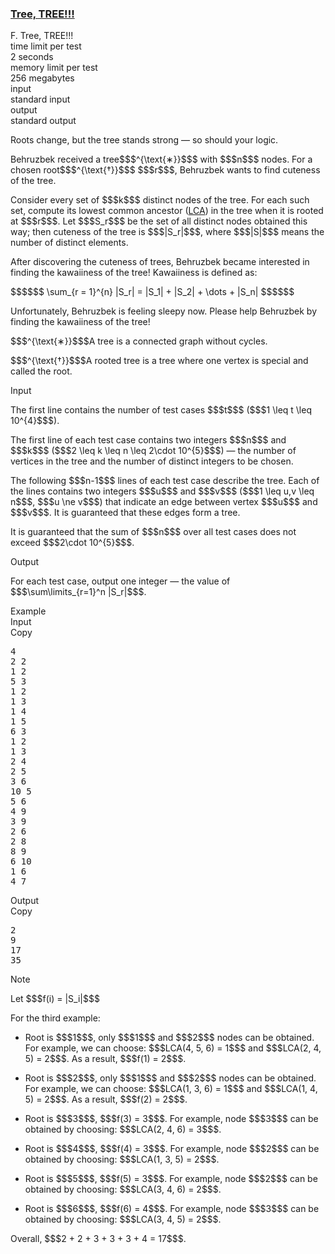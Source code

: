 <h3><a href="https://codeforces.com/contest/2167/problem/F" target="_blank" rel="noopener noreferrer">Tree, TREE!!!</a></h3>

<div class="header"><div class="title">F. Tree, TREE!!!</div><div class="time-limit"><div class="property-title">time limit per test</div>2 seconds</div><div class="memory-limit"><div class="property-title">memory limit per test</div>256 megabytes</div><div class="input-file input-standard"><div class="property-title">input</div>standard input</div><div class="output-file output-standard"><div class="property-title">output</div>standard output</div></div><div><p> </p><div class="epigraph"><div class="epigraph-text"><span class="tex-font-style-it">Roots change, but the tree stands strong — so should your logic.</span></div><div class="epigraph-source"> </div></div><p>Behruzbek received <span class="tex-font-style-it">a tree</span>$$$^{\text{∗}}$$$ with $$$n$$$ nodes. For a chosen <span class="tex-font-style-it">root</span>$$$^{\text{†}}$$$ $$$r$$$, Behruzbek wants to find <span class="tex-font-style-it">cuteness</span> of the tree.</p><p>Consider every set of $$$k$$$ distinct nodes of the tree. For each such set, compute its <span class="tex-font-style-it">lowest common ancestor</span> (<a href="https://en.wikipedia.org/wiki/Lowest_common_ancestor">LCA</a>) in the tree when it is rooted at $$$r$$$. Let $$$S_r$$$ be the set of all distinct nodes obtained this way; then <span class="tex-font-style-it">cuteness</span> of the tree is $$$|S_r|$$$, where $$$|S|$$$ means the number of distinct elements.</p><p>After discovering the <span class="tex-font-style-it">cuteness</span> of trees, Behruzbek became interested in finding the <span class="tex-font-style-it">kawaiiness</span> of the tree! <span class="tex-font-style-it">Kawaiiness</span> is defined as:</p><p>$$$$$$ \sum_{r = 1}^{n} |S_r| = |S_1| + |S_2| + \dots + |S_n| $$$$$$</p><p>Unfortunately, Behruzbek is feeling sleepy now. Please help Behruzbek by finding the <span class="tex-font-style-it">kawaiiness</span> of the tree!</p><div class="statement-footnote"><p>$$$^{\text{∗}}$$$A tree is a connected graph without cycles. </p><p>$$$^{\text{†}}$$$A rooted tree is a tree where one vertex is special and called the root. </p></div></div><div class="input-specification"><div class="section-title">Input</div><p>The first line contains the number of test cases $$$t$$$ ($$$1 \leq t \leq 10^{4}$$$). </p><p>The first line of each test case contains two integers $$$n$$$ and $$$k$$$ ($$$2 \leq k \leq n \leq 2\cdot 10^{5}$$$) — the number of vertices in the tree and the number of distinct integers to be chosen.</p><p>The following $$$n-1$$$ lines of each test case describe the tree. Each of the lines contains two integers $$$u$$$ and $$$v$$$ ($$$1 \leq u,v \leq n$$$, $$$u \ne v$$$) that indicate an edge between vertex $$$u$$$ and $$$v$$$. It is guaranteed that these edges form a tree.</p><p>It is guaranteed that the sum of $$$n$$$ over all test cases does not exceed $$$2\cdot 10^{5}$$$.</p></div><div class="output-specification"><div class="section-title">Output</div><p>For each test case, output one integer — the value of $$$\sum\limits_{r=1}^n |S_r|$$$.</p></div><div class="sample-tests"><div class="section-title">Example</div><div class="sample-test"><div class="input"><div class="title">Input<div title="Copy" data-clipboard-target="#id0020571343720064905" id="id00435088413824399" class="input-output-copier">Copy</div></div><pre id="id0020571343720064905"><div class="test-example-line test-example-line-even test-example-line-0">4</div><div class="test-example-line test-example-line-odd test-example-line-1">2 2</div><div class="test-example-line test-example-line-odd test-example-line-1">1 2</div><div class="test-example-line test-example-line-even test-example-line-2">5 3</div><div class="test-example-line test-example-line-even test-example-line-2">1 2</div><div class="test-example-line test-example-line-even test-example-line-2">1 3</div><div class="test-example-line test-example-line-even test-example-line-2">1 4</div><div class="test-example-line test-example-line-even test-example-line-2">1 5</div><div class="test-example-line test-example-line-odd test-example-line-3">6 3</div><div class="test-example-line test-example-line-odd test-example-line-3">1 2</div><div class="test-example-line test-example-line-odd test-example-line-3">1 3</div><div class="test-example-line test-example-line-odd test-example-line-3">2 4</div><div class="test-example-line test-example-line-odd test-example-line-3">2 5</div><div class="test-example-line test-example-line-odd test-example-line-3">3 6</div><div class="test-example-line test-example-line-even test-example-line-4">10 5</div><div class="test-example-line test-example-line-even test-example-line-4">5 6</div><div class="test-example-line test-example-line-even test-example-line-4">4 9</div><div class="test-example-line test-example-line-even test-example-line-4">3 9</div><div class="test-example-line test-example-line-even test-example-line-4">2 6</div><div class="test-example-line test-example-line-even test-example-line-4">2 8</div><div class="test-example-line test-example-line-even test-example-line-4">8 9</div><div class="test-example-line test-example-line-even test-example-line-4">6 10</div><div class="test-example-line test-example-line-even test-example-line-4">1 6</div><div class="test-example-line test-example-line-even test-example-line-4">4 7</div></pre></div><div class="output"><div class="title">Output<div title="Copy" data-clipboard-target="#id006868771259311658" id="id0056603208944173" class="input-output-copier">Copy</div></div><pre id="id006868771259311658"><div class="test-example-line test-example-line-odd test-example-line-1">2</div><div class="test-example-line test-example-line-even test-example-line-2">9</div><div class="test-example-line test-example-line-odd test-example-line-3">17</div><div class="test-example-line test-example-line-even test-example-line-4">35</div></pre></div></div></div><div class="note"><div class="section-title">Note</div><p>Let $$$f(i) = |S_i|$$$</p><p>For the third example: </p><ul> <li> Root is $$$1$$$, only $$$1$$$ and $$$2$$$ nodes can be obtained. For example, we can choose: $$$LCA(4, 5, 6) = 1$$$ and $$$LCA(2, 4, 5) = 2$$$. As a result, $$$f(1) = 2$$$.<p> </p></li><li> Root is $$$2$$$, only $$$1$$$ and $$$2$$$ nodes can be obtained. For example, we can choose: $$$LCA(1, 3, 6) = 1$$$ and $$$LCA(1, 4, 5) = 2$$$. As a result, $$$f(2) = 2$$$.<p> </p></li><li> Root is $$$3$$$, $$$f(3) = 3$$$. For example, node $$$3$$$ can be obtained by choosing: $$$LCA(2, 4, 6) = 3$$$.<p> </p></li><li> Root is $$$4$$$, $$$f(4) = 3$$$. For example, node $$$2$$$ can be obtained by choosing: $$$LCA(1, 3, 5) = 2$$$.<p> </p></li><li> Root is $$$5$$$, $$$f(5) = 3$$$. For example, node $$$2$$$ can be obtained by choosing: $$$LCA(3, 4, 6) = 2$$$.<p> </p></li><li> Root is $$$6$$$, $$$f(6) = 4$$$. For example, node $$$3$$$ can be obtained by choosing: $$$LCA(3, 4, 5) = 2$$$. </li></ul><p>Overall, $$$2 + 2 + 3 + 3 + 3 + 4 = 17$$$.</p></div>